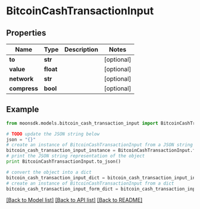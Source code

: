 # BitcoinCashTransactionInput


## Properties

Name | Type | Description | Notes
------------ | ------------- | ------------- | -------------
**to** | **str** |  | [optional] 
**value** | **float** |  | [optional] 
**network** | **str** |  | [optional] 
**compress** | **bool** |  | [optional] 

## Example

```python
from moonsdk.models.bitcoin_cash_transaction_input import BitcoinCashTransactionInput

# TODO update the JSON string below
json = "{}"
# create an instance of BitcoinCashTransactionInput from a JSON string
bitcoin_cash_transaction_input_instance = BitcoinCashTransactionInput.from_json(json)
# print the JSON string representation of the object
print BitcoinCashTransactionInput.to_json()

# convert the object into a dict
bitcoin_cash_transaction_input_dict = bitcoin_cash_transaction_input_instance.to_dict()
# create an instance of BitcoinCashTransactionInput from a dict
bitcoin_cash_transaction_input_form_dict = bitcoin_cash_transaction_input.from_dict(bitcoin_cash_transaction_input_dict)
```
[[Back to Model list]](../README.md#documentation-for-models) [[Back to API list]](../README.md#documentation-for-api-endpoints) [[Back to README]](../README.md)


